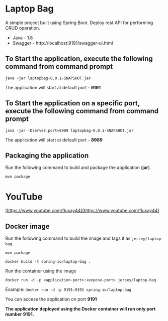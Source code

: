 # Laptop Bag

A simple project built using Spring Boot. Deploy rest API for performing CRUD operation.

* Java - 1.8
* Swagger - http://localhost:9191/swagger-ui.html

## To Start the application, execute the following command from command prompt

`java -jar laptopbag-0.0.1-SNAPSHOT.jar`

The application will start at default port - **9191**

## To Start the application on a specific port, execute the following command from command prompt

`java -jar -Dserver.port=8989 laptopbag-0.0.1-SNAPSHOT.jar`

The application will start at default port - **8989**

## Packaging the application

Run the following command to build and package the application (**jar**).

`mvn package`

# YouTube 

[https://www.youtube.com/fluxay44](https://www.youtube.com/fluxay44)

## Docker image

Run the following command to build the image and tags it as `jersey/laptop-bag`.

`mvn package`

`docker build -t spring-io/laptop-bag .`

Run the container using the image 

`docker run -d -p <application-port>:<expose-port> jersey/laptop-bag`

Example: `docker run -d -p 9191:9191 spring-io/laptop-bag`

You can access the application on port **9191**


**The application deployed using the Docker container will run only port number 9191.**


